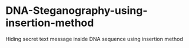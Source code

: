 # DNA-Steganography-using-insertion-method
Hiding secret text message inside DNA sequence using insertion method
